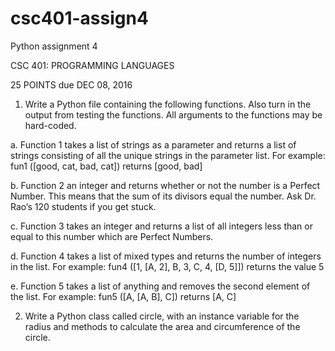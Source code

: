 # csc401-assign4
Python assignment 4

CSC 401: PROGRAMMING LANGUAGES

25 POINTS								due DEC 08, 2016

1.	Write a Python file containing the following functions. Also turn in the output from testing the functions. All arguments to the functions may be hard-coded.

 a.	Function 1 takes a list of strings as a parameter and returns a list of strings consisting of all the unique strings in the parameter list. For example:
 fun1 ([good, cat, bad, cat])
 returns [good, bad]

 b.	Function 2 an integer and returns whether or not the number is a Perfect Number. This means that the sum of its divisors equal the number. Ask Dr. Rao’s 120 students if you get stuck.

 c.	Function 3 takes an integer and returns a list of all integers less than or equal to this number which are Perfect Numbers.

 d.	Function 4 takes a list of mixed types and returns the number of integers in the list. For example: 
 fun4 ([1, [A, 2], B, 3, C, 4, [D, 5]]) 
 returns the value 5

 e.	Function 5 takes a list of anything and removes the second element of the list. For example:
 fun5 ([A, [A, B], C])
 returns [A, C]

2.	Write a Python class called circle, with an instance variable for the radius and methods to calculate the area and
 circumference of the circle.
